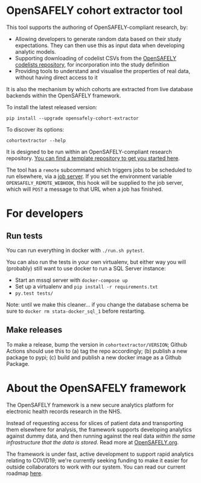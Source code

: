 # OpenSAFELY cohort extractor tool

This tool supports the authoring of OpenSAFELY-compliant research, by:

* Allowing developers to generate random data based on their study
  expectations. They can then use this as input data when developing
  analytic models.
* Supporting downloading of codelist CSVs from the [OpenSAFELY
  codelists repository](https://codelists.opensafely.org/), for
  incorporation into the study definition
* Providing tools to understand and visualise the properties of real
  data, without having direct access to it

It is also the mechanism by which cohorts are extracted from live
database backends within the OpenSAFELY framework.

To install the latest released version:

    pip install --upgrade opensafely-cohort-extractor

To discover its options:

    cohortextractor --help

It is designed to be run within an OpenSAFELY-compliant research
repository. [You can find a template repository to get you started
here](https://github.com/opensafely/research-template).

The tool has a `remote` subcommand which triggers jobs to be scheduled
to run elsewhere, via a [job
server](https://github.com/opensafely/job-server). If you set the
environment variable `OPENSAFELY_REMOTE_WEBHOOK`, this hook will be
supplied to the job server, which will `POST` a message to that URL
when a job has finished.


# For developers

## Run tests

You can run everything in docker with `./run.sh pytest`.

You can also run the tests in your own virtualenv, but either way you
will (probably) still want to use docker to run a SQL Server instance:

* Start an mssql server with `docker-compose up`
* Set up a virtualenv and `pip install -r requirements.txt`
* `py.test tests/`

Note: until we make this cleaner... if you change the database schema
be sure to `docker rm stata-docker_sql_1` before restarting.

## Make releases

To make a release, bump the version in `cohortextractor/VERSION`; Github
Actions should use this to (a) tag the repo accordingly; (b) publish a
new package to pypi; (c) build and publish a new docker image as a
Github Package.

# About the OpenSAFELY framework

The OpenSAFELY framework is a new secure analytics platform for
electronic health records research in the NHS.

Instead of requesting access for slices of patient data and
transporting them elsewhere for analysis, the framework supports
developing analytics against dummy data, and then running against the
real data *within the same infrastructure that the data is stored*.
Read more at [OpenSAFELY.org](https://opensafely.org).

The framework is under fast, active development to support rapid
analytics relating to COVID19; we're currently seeking funding to make
it easier for outside collaborators to work with our system.  You can
read our current roadmap [here](ROADMAP.md).
